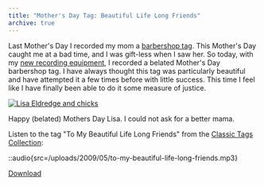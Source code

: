 ```yaml
---
title: "Mother's Day Tag: Beautiful Life Long Friends"
archive: true
---
```


Last Mother's Day I recorded my mom a [barbershop tag](/blog/barbershop-multi-track-mothers-day-gift/). This Mother's Day caught me at a bad time, and I was gift-less when I saw her. So today, with my [new recording equipment](/blog/in-dixie-land-where-i-was-born/), I recorded a belated Mother's Day barbershop tag. I have always thought this tag was particularly beautiful and have attempted it a few times before with little success. This time I feel like I have finally been able to do it some measure of justice.

[![Lisa Eldredge and chicks](/uploads/2009/05/1-500x375.jpg "Lisa Eldredge and chicks")](/uploads/2009/05/1.jpg)

 Happy (belated) Mothers Day Lisa. I could not ask for a better mama.

Listen to the tag "To My Beautiful Life Long Friends" from the [Classic Tags Collection](http://illinistatesmen.org/files/classic_tags.pdf):

::audio{src=/uploads/2009/05/to-my-beautiful-life-long-friends.mp3}

[Download](/uploads/2009/05/to-my-beautiful-life-long-friends.mp3)
